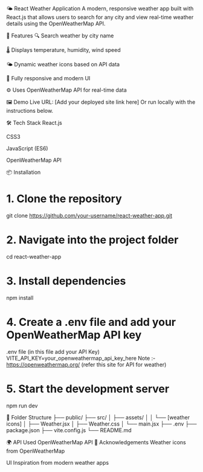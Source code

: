 🌤️ React Weather Application
A modern, responsive weather app built with React.js that allows users to search for any city and view real-time weather details using the OpenWeatherMap API.

🚀 Features
🔍 Search weather by city name

🌡️ Displays temperature, humidity, wind speed

🌤️ Dynamic weather icons based on API data

📱 Fully responsive and modern UI

⚙️ Uses OpenWeatherMap API for real-time data

🖼️ Demo
Live URL: [Add your deployed site link here]
Or run locally with the instructions below.

🛠️ Tech Stack
React.js

CSS3

JavaScript (ES6)

OpenWeatherMap API

📦 Installation
# 1. Clone the repository
git clone https://github.com/your-username/react-weather-app.git

# 2. Navigate into the project folder
cd react-weather-app

# 3. Install dependencies
npm install

# 4. Create a .env file and add your OpenWeatherMap API key

.env file (in this file add your API Key)
VITE_API_KEY=your_openweathermap_api_key_here
Note :- https://openweathermap.org/ (refer this site for API for weather)

# 5. Start the development server
npm run dev

📁 Folder Structure
├── public/
├── src/
│   ├── assets/
│   │   └── [weather icons]
│   ├── Weather.jsx
│   ├── Weather.css
│   └── main.jsx
├── .env
├── package.json
├── vite.config.js
└── README.md

🌍 API Used
OpenWeatherMap API
🙌 Acknowledgements
Weather icons from OpenWeatherMap

UI Inspiration from modern weather apps


